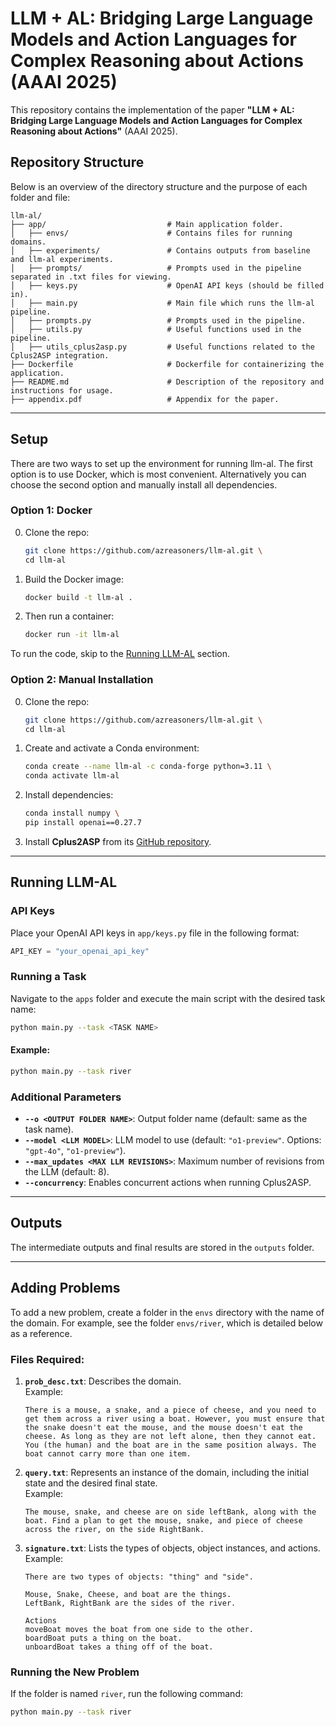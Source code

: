 # LLM + AL: Bridging Large Language Models and Action Languages for Complex Reasoning about Actions (AAAI 2025)

This repository contains the implementation of the paper **"LLM + AL: Bridging Large Language Models and Action Languages for Complex Reasoning about Actions"** (AAAI 2025). 


## Repository Structure
Below is an overview of the directory structure and the purpose of each folder and file:
```
llm-al/
├── app/                           # Main application folder.
│   ├── envs/                      # Contains files for running domains.
│   ├── experiments/               # Contains outputs from baseline and llm-al experiments.
│   ├── prompts/                   # Prompts used in the pipeline separated in .txt files for viewing.
│   ├── keys.py                    # OpenAI API keys (should be filled in).
│   ├── main.py                    # Main file which runs the llm-al pipeline.
│   ├── prompts.py                 # Prompts used in the pipeline.
│   ├── utils.py                   # Useful functions used in the pipeline.
│   ├── utils_cplus2asp.py         # Useful functions related to the Cplus2ASP integration.
├── Dockerfile                     # Dockerfile for containerizing the application.
├── README.md                      # Description of the repository and instructions for usage.
├── appendix.pdf                   # Appendix for the paper.
```

---

## Setup
There are two ways to set up the environment for running llm-al. The first option is to use Docker, which is most convenient. Alternatively you can choose the second option and manually install all dependencies.

### Option 1: Docker

0. Clone the repo:
   ```bash
   git clone https://github.com/azreasoners/llm-al.git \
   cd llm-al
   ```

1. Build the Docker image:
   ```bash
   docker build -t llm-al .
   ```
2. Then run a container:
   ```bash
   docker run -it llm-al
   ```

To run the code, skip to the [Running LLM-AL](#running-llm-al) section.

### Option 2: Manual Installation

0. Clone the repo:
   ```bash
   git clone https://github.com/azreasoners/llm-al.git \
   cd llm-al
   ```
   
1. Create and activate a Conda environment:
   ```bash
   conda create --name llm-al -c conda-forge python=3.11 \
   conda activate llm-al
   ```

2. Install dependencies:
   ```bash
   conda install numpy \
   pip install openai==0.27.7
   ```

3. Install **Cplus2ASP** from its [GitHub repository](https://github.com/azreasoners/Cplus2ASP).

---


## Running LLM-AL

### API Keys
Place your OpenAI API keys in `app/keys.py` file in the following format:
```python
API_KEY = "your_openai_api_key"
```

### Running a Task
Navigate to the `apps` folder and execute the main script with the desired task name:
```bash
python main.py --task <TASK NAME>
```

#### Example:
```bash
python main.py --task river
```

### Additional Parameters
- **`--o <OUTPUT FOLDER NAME>`**: Output folder name (default: same as the task name).
- **`--model <LLM MODEL>`**: LLM model to use (default: `"o1-preview"`. Options: `"gpt-4o"`, `"o1-preview"`).
- **`--max_updates <MAX LLM REVISIONS>`**: Maximum number of revisions from the LLM (default: 8).
- **`--concurrency`**: Enables concurrent actions when running Cplus2ASP.

---

## Outputs

The intermediate outputs and final results are stored in the `outputs` folder.

---

## Adding Problems

To add a new problem, create a folder in the `envs` directory with the name of the domain. For example, see the folder `envs/river`, which is detailed below as a reference.

### Files Required:
1. **`prob_desc.txt`**: Describes the domain.  
   Example:
   ```
   There is a mouse, a snake, and a piece of cheese, and you need to get them across a river using a boat. However, you must ensure that the snake doesn't eat the mouse, and the mouse doesn't eat the cheese. As long as they are not left alone, then they cannot eat. You (the human) and the boat are in the same position always. The boat cannot carry more than one item.
   ```

2. **`query.txt`**: Represents an instance of the domain, including the initial state and the desired final state.  
   Example:
   ```
   The mouse, snake, and cheese are on side leftBank, along with the boat. Find a plan to get the mouse, snake, and piece of cheese across the river, on the side RightBank.
   ```

3. **`signature.txt`**: Lists the types of objects, object instances, and actions.  
   Example:
   ```
   There are two types of objects: "thing" and "side".

   Mouse, Snake, Cheese, and boat are the things.
   LeftBank, RightBank are the sides of the river.

   Actions
   moveBoat moves the boat from one side to the other.
   boardBoat puts a thing on the boat.
   unboardBoat takes a thing off of the boat.
   ```

### Running the New Problem
If the folder is named `river`, run the following command:
```bash
python main.py --task river
```
